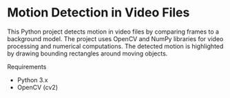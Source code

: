 # Motion Detection in Video Files
This Python project detects motion in video files by comparing frames to a background model. The project uses OpenCV and NumPy libraries for video processing and numerical computations. The detected motion is highlighted by drawing bounding rectangles around moving objects.

Requirements
- Python 3.x
- OpenCV (cv2)
